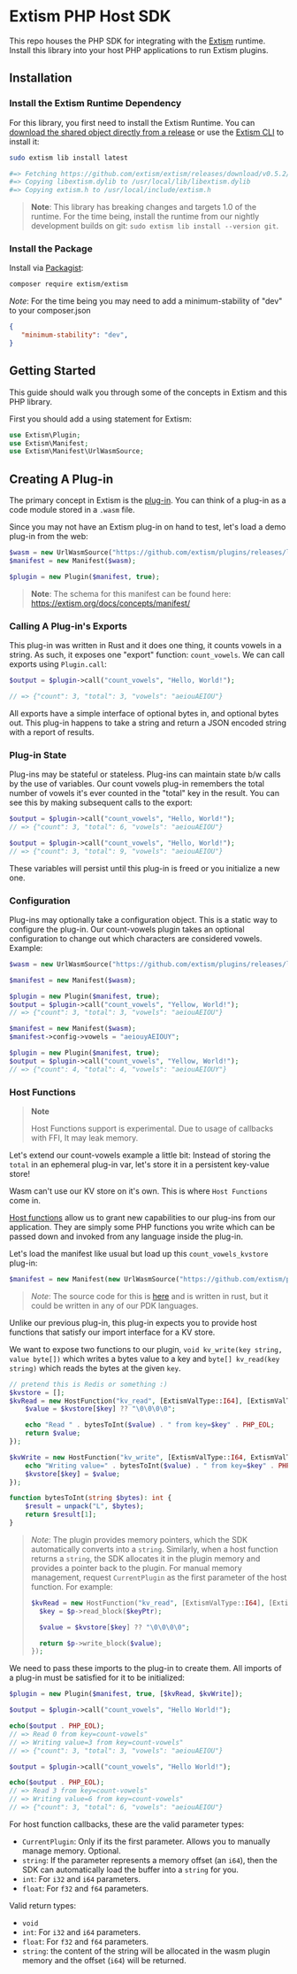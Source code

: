 # Extism PHP Host SDK

This repo houses the PHP SDK for integrating with the [Extism](https://extism.org/) runtime. Install this library into your host PHP applications to run Extism plugins.

## Installation

### Install the Extism Runtime Dependency

For this library, you first need to install the Extism Runtime. You can [download the shared object directly from a release](https://github.com/extism/extism/releases) or use the [Extism CLI](https://github.com/extism/cli) to install it:

```bash
sudo extism lib install latest

#=> Fetching https://github.com/extism/extism/releases/download/v0.5.2/libextism-aarch64-apple-darwin-v0.5.2.tar.gz
#=> Copying libextism.dylib to /usr/local/lib/libextism.dylib
#=> Copying extism.h to /usr/local/include/extism.h
```

> **Note**: This library has breaking changes and targets 1.0 of the runtime. For the time being, install the runtime from our nightly development builds on git: `sudo extism lib install --version git`.

### Install the Package

Install via [Packagist](https://packagist.org/):
```sh
composer require extism/extism
```

*Note*: For the time being you may need to add a minimum-stability of "dev" to your composer.json
```json
{
   "minimum-stability": "dev",
}
```

## Getting Started

This guide should walk you through some of the concepts in Extism and this PHP library.

First you should add a using statement for Extism:

```php
use Extism\Plugin;
use Extism\Manifest;
use Extism\Manifest\UrlWasmSource;
```

## Creating A Plug-in

The primary concept in Extism is the [plug-in](https://extism.org/docs/concepts/plug-in). You can think of a plug-in as a code module stored in a `.wasm` file.

Since you may not have an Extism plug-in on hand to test, let's load a demo plug-in from the web:

```php
$wasm = new UrlWasmSource("https://github.com/extism/plugins/releases/latest/download/count_vowels.wasm");
$manifest = new Manifest($wasm);

$plugin = new Plugin($manifest, true);
```

> **Note**: The schema for this manifest can be found here: https://extism.org/docs/concepts/manifest/

### Calling A Plug-in's Exports

This plug-in was written in Rust and it does one thing, it counts vowels in a string. As such, it exposes one "export" function: `count_vowels`. We can call exports using `Plugin.call`:

```php
$output = $plugin->call("count_vowels", "Hello, World!");

// => {"count": 3, "total": 3, "vowels": "aeiouAEIOU"}
```

All exports have a simple interface of optional bytes in, and optional bytes out. This plug-in happens to take a string and return a JSON encoded string with a report of results.

### Plug-in State

Plug-ins may be stateful or stateless. Plug-ins can maintain state b/w calls by the use of variables. Our count vowels plug-in remembers the total number of vowels it's ever counted in the "total" key in the result. You can see this by making subsequent calls to the export:

```php
$output = $plugin->call("count_vowels", "Hello, World!");
// => {"count": 3, "total": 6, "vowels": "aeiouAEIOU"}

$output = $plugin->call("count_vowels", "Hello, World!");
// => {"count": 3, "total": 9, "vowels": "aeiouAEIOU"}
```

These variables will persist until this plug-in is freed or you initialize a new one.

### Configuration

Plug-ins may optionally take a configuration object. This is a static way to configure the plug-in. Our count-vowels plugin takes an optional configuration to change out which characters are considered vowels. Example:

```php
$wasm = new UrlWasmSource("https://github.com/extism/plugins/releases/latest/download/count_vowels.wasm");

$manifest = new Manifest($wasm);

$plugin = new Plugin($manifest, true);
$output = $plugin->call("count_vowels", "Yellow, World!");
// => {"count": 3, "total": 3, "vowels": "aeiouAEIOU"}

$manifest = new Manifest($wasm);
$manifest->config->vowels = "aeiouyAEIOUY";

$plugin = new Plugin($manifest, true);
$output = $plugin->call("count_vowels", "Yellow, World!");
// => {"count": 4, "total": 4, "vowels": "aeiouAEIOUY"}
```

### Host Functions

> **Note**
>
> Host Functions support is experimental. Due to usage of callbacks with FFI, It may leak memory.

Let's extend our count-vowels example a little bit: Instead of storing the `total` in an ephemeral plug-in var, let's store it in a persistent key-value store!

Wasm can't use our KV store on it's own. This is where `Host Functions` come in.

[Host functions](https://extism.org/docs/concepts/host-functions) allow us to grant new capabilities to our plug-ins from our application. They are simply some PHP functions you write which can be passed down and invoked from any language inside the plug-in.

Let's load the manifest like usual but load up this `count_vowels_kvstore` plug-in:

```php
$manifest = new Manifest(new UrlWasmSource("https://github.com/extism/plugins/releases/latest/download/count_vowels_kvstore.wasm"));
```

> *Note*: The source code for this is [here](https://github.com/extism/plugins/blob/main/count_vowels_kvstore/src/lib.rs) and is written in rust, but it could be written in any of our PDK languages.

Unlike our previous plug-in, this plug-in expects you to provide host functions that satisfy our import interface for a KV store.

We want to expose two functions to our plugin, `void kv_write(key string, value byte[])` which writes a bytes value to a key and `byte[] kv_read(key string)` which reads the bytes at the given `key`.

```php
// pretend this is Redis or something :)
$kvstore = [];
$kvRead = new HostFunction("kv_read", [ExtismValType::I64], [ExtismValType::I64], function (string $key) use (&$kvstore) {
    $value = $kvstore[$key] ?? "\0\0\0\0";

    echo "Read " . bytesToInt($value) . " from key=$key" . PHP_EOL;
    return $value;
});

$kvWrite = new HostFunction("kv_write", [ExtismValType::I64, ExtismValType::I64], [], function (string $key, string $value) use (&$kvstore) {
    echo "Writing value=" . bytesToInt($value) . " from key=$key" . PHP_EOL;
    $kvstore[$key] = $value;
});

function bytesToInt(string $bytes): int {
    $result = unpack("L", $bytes);
    return $result[1];
}
```

> *Note*: The plugin provides memory pointers, which the SDK automatically converts into a `string`. Similarly, when a host function returns a `string`, the SDK allocates it in the plugin memory and provides a pointer back to the plugin. For manual memory management, request `CurrentPlugin` as the first parameter of the host function. For example:
>
> ```php
> $kvRead = new HostFunction("kv_read", [ExtismValType::I64], [ExtismValType::I64], function (CurrentPlugin $p, int $keyPtr) use ($kvstore) {
>   $key = $p->read_block($keyPtr);
> 
>   $value = $kvstore[$key] ?? "\0\0\0\0";
> 
>   return $p->write_block($value);
> });
> ```

We need to pass these imports to the plug-in to create them. All imports of a plug-in must be satisfied for it to be initialized:

```php
$plugin = new Plugin($manifest, true, [$kvRead, $kvWrite]);

$output = $plugin->call("count_vowels", "Hello World!");

echo($output . PHP_EOL);
// => Read 0 from key=count-vowels"
// => Writing value=3 from key=count-vowels"
// => {"count": 3, "total": 3, "vowels": "aeiouAEIOU"}

$output = $plugin->call("count_vowels", "Hello World!");

echo($output . PHP_EOL);
// => Read 3 from key=count-vowels"
// => Writing value=6 from key=count-vowels"
// => {"count": 3, "total": 6, "vowels": "aeiouAEIOU"}
```

For host function callbacks, these are the valid parameter types:
 - `CurrentPlugin`: Only if its the first parameter. Allows you to manually manage memory. Optional.
 - `string`: If the parameter represents a memory offset (an `i64`), then the SDK can automatically load the buffer into a `string` for you.
 - `int`: For `i32` and `i64` parameters.
 - `float`: For `f32` and `f64` parameters.

Valid return types:
 - `void`
 - `int`: For `i32` and `i64` parameters.
 - `float`: For `f32` and `f64` parameters.
 - `string`: the content of the string will be allocated in the wasm plugin memory and the offset (`i64`) will be returned.

